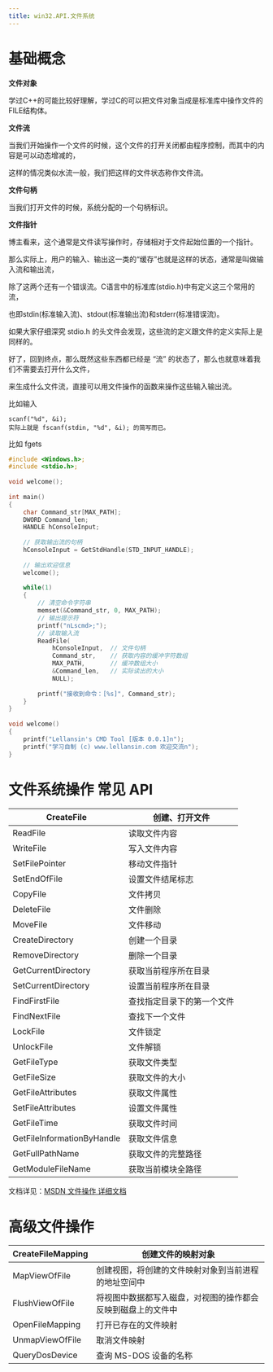 ```yaml
---
title: win32.API.文件系统
---
```




# 基础概念



**文件对象**

学过C++的可能比较好理解，学过C的可以把文件对象当成是标准库中操作文件的FILE结构体。



**文件流**

当我们开始操作一个文件的时候，这个文件的打开关闭都由程序控制，而其中的内容是可以动态增减的，

这样的情况类似水流一般，我们把这样的文件状态称作文件流。



**文件句柄**

当我们打开文件的时候，系统分配的一个句柄标识。



**文件指针**

博主看来，这个通常是文件读写操作时，存储相对于文件起始位置的一个指针。





那么实际上，用户的输入、输出这一类的“缓存”也就是这样的状态，通常是叫做输入流和输出流，

除了这两个还有一个错误流。C语言中的标准库(stdio.h)中有定义这三个常用的流，

也即stdin(标准输入流)、stdout(标准输出流)和stderr(标准错误流)。

如果大家仔细深究 stdio.h 的头文件会发现，这些流的定义跟文件的定义实际上是同样的。

好了，回到终点，那么既然这些东西都已经是 “流” 的状态了，那么也就意味着我们不需要去打开什么文件，

来生成什么文件流，直接可以用文件操作的函数来操作这些输入输出流。

比如输入

```
scanf("%d", &i);
实际上就是 fscanf(stdin, "%d", &i); 的简写而已。
```

比如 fgets 

```c
#include <Windows.h>;
#include <stdio.h>;
 
void welcome();
 
int main()
{
    char Command_str[MAX_PATH];
    DWORD Command_len;
    HANDLE hConsoleInput;  
 
    // 获取输出流的句柄
    hConsoleInput = GetStdHandle(STD_INPUT_HANDLE);  
 
    // 输出欢迎信息
    welcome();
 
    while(1)
    {
        // 清空命令字符串
        memset(&Command_str, 0, MAX_PATH);
        // 输出提示符
        printf("nLscmd>;");
        // 读取输入流
        ReadFile(
            hConsoleInput,  // 文件句柄
            Command_str,    // 获取内容的缓冲字符数组
            MAX_PATH,       // 缓冲数组大小
            &Command_len,   // 实际读出的大小
            NULL);
 
        printf("接收到命令：[%s]", Command_str);
    }
}
 
void welcome()
{
    printf("Lellansin's CMD Tool [版本 0.0.1]n");
    printf("学习自制 (c) www.lellansin.com 欢迎交流n");
}
```





# 文件系统操作 常见 API

| CreateFile                 | 创建、打开文件             |
| -------------------------- | -------------------------- |
| ReadFile                   | 读取文件内容               |
| WriteFile                  | 写入文件内容               |
| SetFilePointer             | 移动文件指针               |
| SetEndOfFile               | 设置文件结尾标志           |
| CopyFile                   | 文件拷贝                   |
| DeleteFile                 | 文件删除                   |
| MoveFile                   | 文件移动                   |
| CreateDirectory            | 创建一个目录               |
| RemoveDirectory            | 删除一个目录               |
| GetCurrentDirectory        | 获取当前程序所在目录       |
| SetCurrentDirectory        | 设置当前程序所在目录       |
| FindFirstFile              | 查找指定目录下的第一个文件 |
| FindNextFile               | 查找下一个文件             |
| LockFile                   | 文件锁定                   |
| UnlockFile                 | 文件解锁                   |
| GetFileType                | 获取文件类型               |
| GetFileSize                | 获取文件的大小             |
| GetFileAttributes          | 获取文件属性               |
| SetFileAttributes          | 设置文件属性               |
| GetFileTime                | 获取文件时间               |
| GetFileInformationByHandle | 获取文件信息               |
| GetFullPathName            | 获取文件的完整路径         |
| GetModuleFileName          | 获取当前模块全路径         |

 



文档详见：[MSDN 文件操作 详细文档](https://learn.microsoft.com/zh-cn/windows/win32/fileio/file-management-functions?redirectedfrom=MSDN)

# 高级文件操作

| CreateFileMapping | 创建文件的映射对象                                           |
| ----------------- | ------------------------------------------------------------ |
| MapViewOfFile     | 创建视图，将创建的文件映射对象到当前进程的地址空间中         |
| FlushViewOfFile   | 将视图中数据都写入磁盘，对视图的操作都会反映到磁盘上的文件中 |
| OpenFileMapping   | 打开已存在的文件映射                                         |
| UnmapViewOfFile   | 取消文件映射                                                 |
| QueryDosDevice    | 查询 MS-DOS 设备的名称                                       |